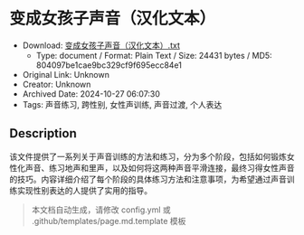 # 变成女孩子声音（汉化文本）

- Download: [变成女孩子声音（汉化文本）.txt](变成女孩子声音（汉化文本）.txt)
    - Type: document / Format: Plain Text / Size: 24431 bytes / MD5: 804097be1cae9bc329cf9f695ecc84e1
- Original Link: Unknown
- Creator: Unknown
- Archived Date: 2024-10-27 06:07:30
- Tags: 声音练习, 跨性别, 女性声训练, 声音过渡, 个人表达

## Description

该文件提供了一系列关于声音训练的方法和练习，分为多个阶段，包括如何锻炼女性化声音、练习地声和里声，以及如何将这两种声音平滑连接，最终习得女性声音的技巧。内容详细介绍了每个阶段的具体练习方法和注意事项，为希望通过声音训练实现性别表达的人提供了实用的指导。

> 本文档自动生成，请修改 config.yml 或 .github/templates/page.md.template 模板
